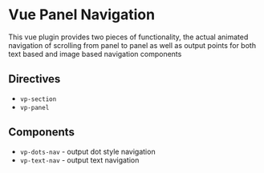# Vue Panel Navigation

This vue plugin provides two pieces of functionality, the actual animated navigation of scrolling from panel to panel as well as output points for both text based and image based navigation components

## Directives

- `vp-section`
- `vp-panel`

## Components

- `vp-dots-nav` - output dot style navigation
- `vp-text-nav` - output text navigation
